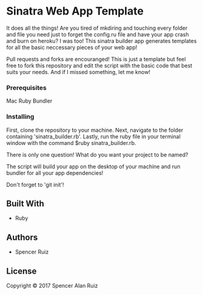 # Sinatra Web App Template

It does all the things! Are you tired of mkdiring and touching every folder and file you need just to forget the config.ru file and have your app crash and burn on heroku? I was too! This sinatra builder app generates templates for all the basic neccessary pieces of your web app!

Pull requests and forks are encouranged! This is just a template but feel free to fork this repository and edit the script with the basic code that best suits your needs. And if I missed something, let me know! 

### Prerequisites

Mac
Ruby 
Bundler

### Installing

First, clone the repository to your machine. Next, navigate to the folder containing 'sinatra_builder.rb'. Lastly, run the ruby file in your terminal window with the command $ruby sinatra_builder.rb.

There is only one question! What do you want your project to be named?

The script will build your app on the desktop of your machine and run bundler for all your app dependencies!

Don't forget to 'git init'!

## Built With

* Ruby
 
## Authors

* Spencer Ruiz

## License

Copyright © 2017 Spencer Alan Ruiz
